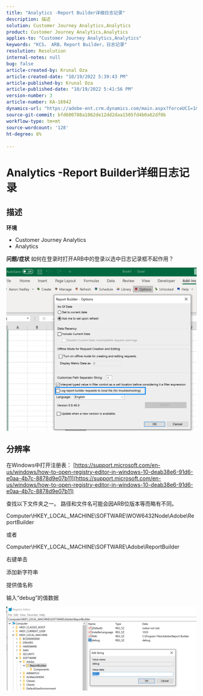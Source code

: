 ```yaml
---
title: "Analytics -Report Builder详细日志记录"
description: 描述
solution: Customer Journey Analytics,Analytics
product: Customer Journey Analytics,Analytics
applies-to: "Customer Journey Analytics,Analytics"
keywords: "KCS， ARB，Report Builder，日志记录"
resolution: Resolution
internal-notes: null
bug: false
article-created-by: Krunal Oza
article-created-date: "10/19/2022 5:39:43 PM"
article-published-by: Krunal Oza
article-published-date: "10/19/2022 5:41:56 PM"
version-number: 3
article-number: KA-16942
dynamics-url: "https://adobe-ent.crm.dynamics.com/main.aspx?forceUCI=1&pagetype=entityrecord&etn=knowledgearticle&id=591c0901-d54f-ed11-bba2-00224808679b"
source-git-commit: bfd600788a1862de12dd2daa1505fd4b0a62df0b
workflow-type: tm+mt
source-wordcount: '128'
ht-degree: 8%

---
```


# Analytics -Report Builder详细日志记录

## 描述

<b>环境</b>
- Customer Journey Analytics
- Analytics



<b>问题/症状</b>
如何在登录时打开ARB中的登录以选中日志记录框不起作用？



![](assets/___5b1c0901-d54f-ed11-bba2-00224808679b___.png)


## 分辨率




在Windows中打开注册表： [https://support.microsoft.com/en-us/windows/how-to-open-registry-editor-in-windows-10-deab38e6-91d6-e0aa-4b7c-8878d9e07b11](https://support.microsoft.com/en-us/windows/how-to-open-registry-editor-in-windows-10-deab38e6-91d6-e0aa-4b7c-8878d9e07b11)

查找以下文件夹之一。 路径和文件名可能会因ARB位版本等而略有不同。

Computer\HKEY_LOCAL_MACHINE\SOFTWARE\WOW6432Node\Adobe\ReportBuilder

或者

Computer\HKEY_LOCAL_MACHINE\SOFTWARE\Adobe\ReportBuilder

右键单击

添加新字符串

提供值名称

输入“debug”的值数据

![](assets/066ee289-0b9e-eb11-b1ac-000d3a3684a8.png)

